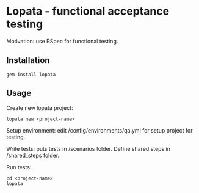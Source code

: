 # Lopata - functional acceptance testing

Motivation: use RSpec for functional testing.

## Installation

    gem install lopata

## Usage

Create new lopata project:

    lopata new <project-name>

Setup environment: edit <project-name>/config/environments/qa.yml for setup project for testing.

Write tests: puts tests in <project-name>/scenarios folder. Define shared steps in <project-name>/shared_steps folder.

Run tests:

    cd <project-name>
    lopata

